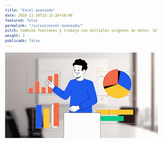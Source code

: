 ```yaml
---
title: "Excel avanzado"
date: 2018-11-28T15:15:26+10:00
featured: false
permalink: "/cursos/excel-avanzado/"
pitch: Combina funciones y trabaja con múltiples orígenes de datos. Soluciona problemas de análisis e innova previendo oportunidades de mejora
weight: 3
publicado: false
---
```


![Portada de Excel avanzado](/images/cursos/excel-avanzado.gif)

